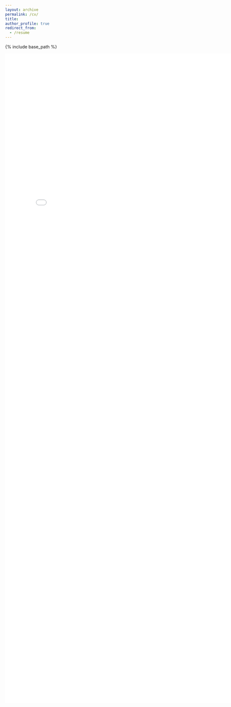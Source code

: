 ```yaml
---
layout: archive
permalink: /cv/
title:
author_profile: true
redirect_from:
  - /resume
---
```


{% include base_path %}

<embed src="/files/alexisyslau_cv.pdf" width="800px" height="2100px" />


<!-- <embed src="http://lantaoyu.com/files/lantaoyu_cv.pdf" width="650" height="1800" type='application/pdf'> 

[Click to View My Up-to-date Curriculum Vitae [PDF]](http://alexisyslau.github.io/files/alexisyslau_cv.pdf)-->
<!---  


Education
======
<p style="font-size:90%;">

<ul>
  <li>PhD, Laboratoire d'Astrophysique de Marseille (LAM) </li>
  <li>MPhys Physics with Astrophysics, University of Exeter, 2020</li>

</ul>
</p>


Research experience
======
<p style="font-size:90%;">

<ul>
  <li>Direct Imaging of Exoplanet and Circumstellar Disks</li>
  <li>Solar Wind ...</li>

</ul>
</p>
Skills
======
* Skill 1
* Skill 2
  * Sub-skill 2.1
  * Sub-skill 2.2
  * Sub-skill 2.3
* Skill 3

Publications
======
  <ul>{% for post in site.publications %}
    {% include archive-single-cv.html %}
  {% endfor %}</ul>
  
Talks
======
  <ul>{% for post in site.talks %}
    {% include archive-single-talk-cv.html %}
  {% endfor %}</ul>
  
Teaching
======
  <ul>{% for post in site.teaching %}
    {% include archive-single-cv.html %}
  {% endfor %}</ul>

--->
  
